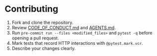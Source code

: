 # Contributing

1. Fork and clone the repository.
2. Review [CODE_OF_CONDUCT.md](CODE_OF_CONDUCT.md) and [AGENTS.md](AGENTS.md).
3. Run `pre-commit run --files <modified_files>` and `pytest -q` before opening a pull request.
4. Mark tests that record HTTP interactions with `@pytest.mark.vcr`.
5. Describe your changes clearly.
